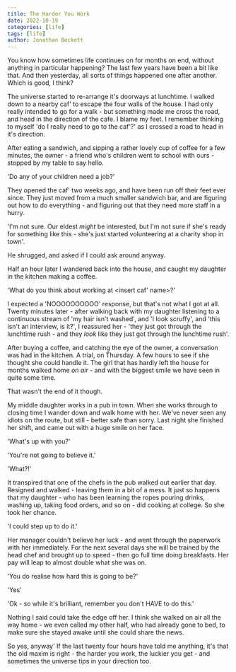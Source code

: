 ```yaml
---
title: The Harder You Work
date: 2022-10-19
categories: [life]
tags: [life]
author: Jonathan Beckett
---
```


You know how sometimes life continues on for months on end, without anything in particular happening? The last few years have been a bit like that. And then yesterday, all sorts of things happened one after another. Which is good, I think?

The universe started to re-arrange it's doorways at lunchtime. I walked down to a nearby caf' to escape the four walls of the house. I had only really intended to go for a walk - but something made me cross the road, and head in the direction of the cafe. I blame my feet. I remember thinking to myself 'do I really need to go to the caf'?' as I crossed a road to head in it's direction.

After eating a sandwich, and sipping a rather lovely cup of coffee for a few minutes, the owner - a friend who's children went to school with ours - stopped by my table to say hello.

'Do any of your children need a job?'

They opened the caf' two weeks ago, and have been run off their feet ever since. They just moved from a much smaller sandwich bar, and are figuring out how to do everything - and figuring out that they need more staff in a hurry.

'I'm not sure. Our eldest *might* be interested, but I'm not sure if she's ready for something like this - she's just started volunteering at a charity shop in town'.

He shrugged, and asked if I could ask around anyway.

Half an hour later I wandered back into the house, and caught my daughter in the kitchen making a coffee.

'What do you think about working at <insert caf' name>?'

I expected a 'NOOOOOOOOOO' response, but that's not what I got at all. Twenty minutes later - after walking back with my daughter listening to a continuous stream of 'my hair isn't washed', and 'I look scruffy', and 'this isn't an interview, is it?', I reassured her - 'they just got through the lunchtime rush - and they *look* like they just got through the lunchtime rush'.

After buying a coffee, and catching the eye of the owner, a conversation was had in the kitchen. A trial, on Thursday. A few hours to see if she thought she could handle it. The girl that has hardly left the house for months walked home *on air* - and with the biggest smile we have seen in quite some time.

That wasn't the end of it though.

My middle daughter works in a pub in town. When she works through to closing time I wander down and walk home with her. We've never seen any idiots on the route, but still - better safe than sorry. Last night she finished her shift, and came out with a huge smile on her face.

'What's up with you?'

'You're not going to believe it.'

'What?!'

It transpired that one of the chefs in the pub walked out earlier that day. Resigned and walked - leaving them in a bit of a mess. It just so happens that my daughter - who has been learning the ropes pouring drinks, washing up, taking food orders, and so on - did cooking at college. So she took her chance.

'I could step up to do it.'

Her manager couldn't believe her luck - and went through the paperwork with her immediately. For the next several days she will be trained by the head chef and brought up to speed - then go full time doing breakfasts. Her pay will leap to almost double what she was on.

'You do realise how hard this is going to be?'

'Yes'

'Ok - so while it's brilliant, remember you don't HAVE to do this.'

Nothing I said could take the edge off her. I think she walked on air all the way home - we even called my other half, who had already gone to bed, to make sure she stayed awake until she could share the news.

So yes, anyway' If the last twenty four hours have told me anything, it's that the old maxim is right - the harder you work, the luckier you get - and sometimes the universe tips in your direction too.